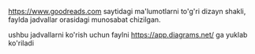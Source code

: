 https://www.goodreads.com saytidagi ma'lumotlarni to'g'ri dizayn shakli, faylda jadvallar orasidagi munosabat chizilgan.

ushbu jadvallarni ko'rish uchun faylni https://app.diagrams.net/ ga yuklab ko'riladi


